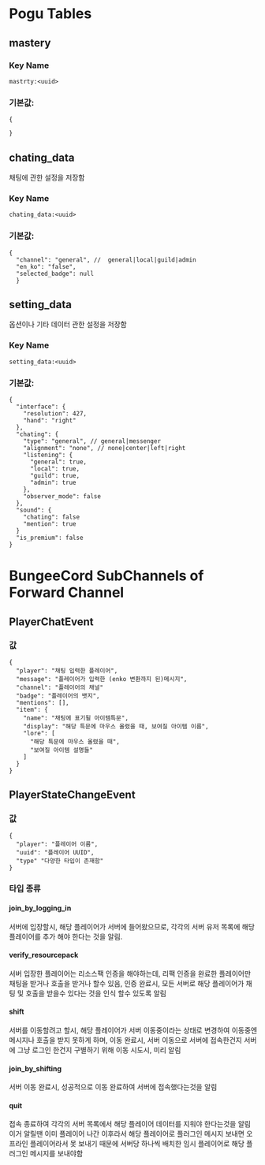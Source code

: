 # Pogu Tables
## mastery
### Key Name
```mastrty:<uuid>```
### 기본값:
```
{

}
```
## chating_data
채팅에 관한 설정을 저장함
### Key Name
```chating_data:<uuid>```
### 기본값:
```
{
  "channel": "general", //  general|local|guild|admin
  "en_ko": "false",
  "selected_badge": null
  }
```
## setting_data
옵션이나 기타 데이터 관한 설정을 저장함
### Key Name
```setting_data:<uuid>```
### 기본값:
```
{
  "interface": {
    "resolution": 427,
    "hand": "right"
  },
  "chating": {
    "type": "general", // general|messenger
    "alignment": "none", // none|center|left|right
    "listening": {
      "general": true,
      "local": true,
      "guild": true,
      "admin": true
    },
    "observer_mode": false
  },
  "sound": {
    "chating": false
    "mention": true
  }
  "is_premium": false
}
```
# BungeeCord SubChannels of Forward Channel
## PlayerChatEvent
### 값
```
{
  "player": "채팅 입력한 플레이어",
  "message": "플레이어가 입력한 (enko 변환까지 된)메시지",
  "channel": "플레이어의 채널"
  "badge": "플레이어의 뱃지",
  "mentions": [],
  "item": {
    "name": "채팅에 표기될 아이템특문",
    "display": "해당 특문에 마우스 올렸을 때, 보여질 아이템 이름",
    "lore": [
      "해당 특문에 마우스 올렸을 때",
      "보여질 아이템 설명들"
    ]
  }
}
```
## PlayerStateChangeEvent
### 값
```
{
  "player": "플레이어 이름",
  "uuid": "플레이어 UUID",
  "type" "다양한 타입이 존재함"
}
```
### 타입 종류
#### join_by_logging_in
서버에 입장할시, 해당 플레이어가 서버에 들어왔으므로,
각각의 서버 유저 목록에 해당 플레이어를 추가 해야 한다는 것을 알림.
#### verify_resourcepack
서버 입장한 플레이어는 리소스팩 인증을 해야하는데, 리팩 인증을 완료한 플레이어만 채팅을 받거나 호출을 받거나 할수 있음,
인증 완료시, 모든 서버로 해당 플레이어가 채팅 및 호출을 받을수 있다는 것을 인식 할수 있도록 알림
#### shift
서버를 이동할려고 할시, 해당 플레이어가 서버 이동중이라는 상태로 변경하여
이동중엔 메시지나 호출을 받지 못하게 하며,
이동 완료시, 서버 이동으로 서버에 접속한건지 서버에 그냥 로그인 한건지 구별하기 위해 이동 시도시, 미리 알림
#### join_by_shifting
서버 이동 완료시, 성공적으로 이동 완료하여 서버에 접속했다는것을 알림
#### quit
접속 종료하여 각각의 서버 목록에서 해당 플레이어 데이터를 지워야 한다는것을 알림
이거 알릴땐 이미 플레이어 나간 이후라서
해당 플레이어로 플러그인 메시지 보내면 오프라인 플레이어라서 못 보내기 때문에
서버당 하나씩 배치한 임시 플레이어로 해당 플러그인 메시지를 보내야함